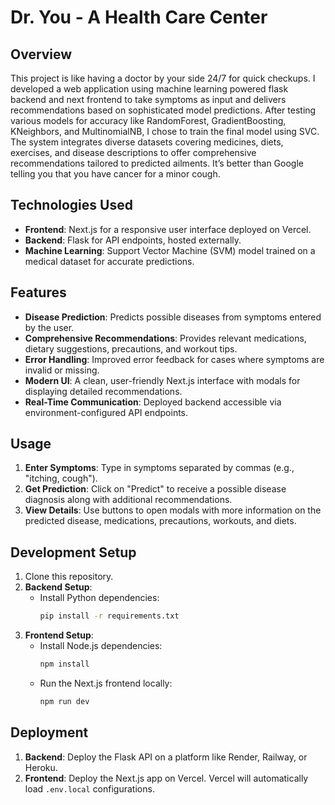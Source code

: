 # Dr. You - A Health Care Center

## Overview
This project is like having a doctor by your side 24/7 for quick checkups. I developed a web application using machine learning powered flask backend and next frontend to take symptoms as input and delivers recommendations based on sophisticated model predictions. After testing various models for accuracy like RandomForest, GradientBoosting, KNeighbors, and MultinomialNB, I chose to train the final model using SVC. The system integrates diverse datasets covering medicines, diets, exercises, and disease descriptions to offer comprehensive recommendations tailored to predicted ailments. It’s better than Google telling you that you have cancer for a minor cough.

## Technologies Used
- **Frontend**: Next.js for a responsive user interface deployed on Vercel.
- **Backend**: Flask for API endpoints, hosted externally.
- **Machine Learning**: Support Vector Machine (SVM) model trained on a medical dataset for accurate predictions.

## Features
- **Disease Prediction**: Predicts possible diseases from symptoms entered by the user.
- **Comprehensive Recommendations**: Provides relevant medications, dietary suggestions, precautions, and workout tips.
- **Error Handling**: Improved error feedback for cases where symptoms are invalid or missing.
- **Modern UI**: A clean, user-friendly Next.js interface with modals for displaying detailed recommendations.
- **Real-Time Communication**: Deployed backend accessible via environment-configured API endpoints.

## Usage
1. **Enter Symptoms**: Type in symptoms separated by commas (e.g., "itching, cough").
2. **Get Prediction**: Click on "Predict" to receive a possible disease diagnosis along with additional recommendations.
3. **View Details**: Use buttons to open modals with more information on the predicted disease, medications, precautions, workouts, and diets.

## Development Setup
1. Clone this repository.
2. **Backend Setup**:
   - Install Python dependencies:
     ```bash
     pip install -r requirements.txt
     ```
3. **Frontend Setup**:
   - Install Node.js dependencies:
     ```bash
     npm install
     ```
   - Run the Next.js frontend locally:
     ```bash
     npm run dev
     ```

## Deployment
1. **Backend**: Deploy the Flask API on a platform like Render, Railway, or Heroku.
2. **Frontend**: Deploy the Next.js app on Vercel. Vercel will automatically load `.env.local` configurations.


